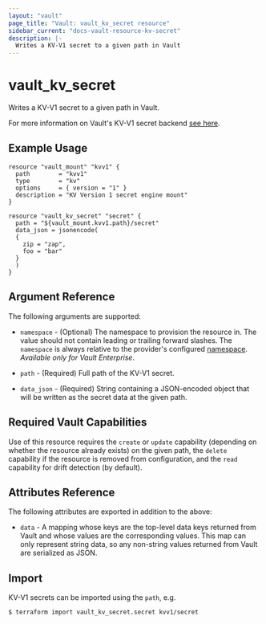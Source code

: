 ```yaml
---
layout: "vault"
page_title: "Vault: vault_kv_secret resource"
sidebar_current: "docs-vault-resource-kv-secret"
description: |-
  Writes a KV-V1 secret to a given path in Vault
---
```


# vault\_kv\_secret

Writes a KV-V1 secret to a given path in Vault.

For more information on Vault's KV-V1 secret backend
[see here](https://www.vaultproject.io/docs/secrets/kv/kv-v1).

## Example Usage

```hcl
resource "vault_mount" "kvv1" {
  path        = "kvv1"
  type        = "kv"
  options     = { version = "1" }
  description = "KV Version 1 secret engine mount"
}

resource "vault_kv_secret" "secret" {
  path = "${vault_mount.kvv1.path}/secret"
  data_json = jsonencode(
  {
    zip = "zap",
    foo = "bar"
  }
  )
}
```

## Argument Reference

The following arguments are supported:

* `namespace` - (Optional) The namespace to provision the resource in.
  The value should not contain leading or trailing forward slashes.
  The `namespace` is always relative to the provider's configured [namespace](/docs/providers/vault#namespace).
  *Available only for Vault Enterprise*.

* `path` - (Required) Full path of the KV-V1 secret.

* `data_json` - (Required) String containing a JSON-encoded object that will be
  written as the secret data at the given path.

## Required Vault Capabilities

Use of this resource requires the `create` or `update` capability
(depending on whether the resource already exists) on the given path,
the `delete` capability if the resource is removed from configuration,
and the `read` capability for drift detection (by default).

## Attributes Reference

The following attributes are exported in addition to the above:

* `data` - A mapping whose keys are the top-level data keys returned from
Vault and whose values are the corresponding values. This map can only
represent string data, so any non-string values returned from Vault are
serialized as JSON.

## Import

KV-V1 secrets can be imported using the `path`, e.g.

```
$ terraform import vault_kv_secret.secret kvv1/secret
```
